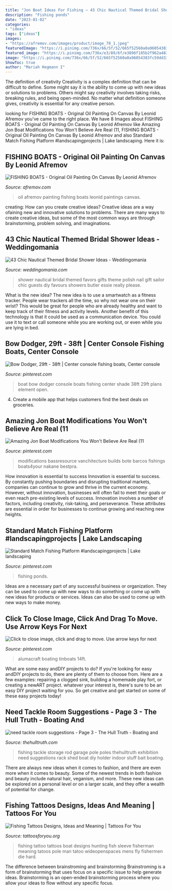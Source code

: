 ```yaml
---
title: "Jon Boat Ideas For Fishing ~ 43 Chic Nautical Themed Bridal Shower Ideas"
description: "Fishing ponds"
date: "2023-01-02"
categories:
- "ideas"
tags: ["ideas"]
images:
- "https://afremov.com/images/product/image_78_1.jpeg"
featuredImage: "https://i.pinimg.com/736x/66/5f/52/665f52560a0a96054383fc59dd333b81.jpg"
featured_image: "https://i.pinimg.com/736x/e3/89/6f/e3896f185b2f962a483c90092e860b5b.jpg"
image: "https://i.pinimg.com/736x/66/5f/52/665f52560a0a96054383fc59dd333b81.jpg"
ShowToc: true
author: "Mariah Hegmann I"
---
```



The definition of creativity
Creativity is a complex definition that can be difficult to define. Some might say it is the ability to come up with new ideas or solutions to problems. Others might say creativity involves taking risks, breaking rules, and being open-minded. No matter what definition someone gives, creativity is essential for any creative person.

	

		
looking for FISHING BOATS - Original Oil Painting On Canvas By Leonid Afremov you've came to the right place. We have 8 Images about FISHING BOATS - Original Oil Painting On Canvas By Leonid Afremov like Amazing Jon Boat Modifications You Won&#039;t Believe Are Real (11, FISHING BOATS - Original Oil Painting On Canvas By Leonid Afremov and also Standard Match Fishing Platform #landscapingprojects | Lake landscaping. Here it is:
		
    
## FISHING BOATS - Original Oil Painting On Canvas By Leonid Afremov

<img loading=lazy src="https://afremov.com/images/product/image_78_1.jpeg" onerror="this.onerror=null;this.src='https://tse2.mm.bing.net/th?id=OIP.K-cMekn8OX-XYDGyGBxeEAHaFh&amp;pid=15.1';" alt="FISHING BOATS - Original Oil Painting On Canvas By Leonid Afremov">

_Source: afremov.com_

>oil afremov painting fishing boats leonid paintings canvas. 

	

creating: How can you create creative ideas?
Creative ideas are a way ofaining new and innovative solutions to problems. There are many ways to create creative ideas, but some of the most common ways are through brainstorming, problem solving, and imaginations.

    
## 43 Chic Nautical Themed Bridal Shower Ideas - Weddingomania

<img loading=lazy src="https://i.weddingomania.com/2016/04/24-Nautical-Themed-Bridal-Shower-Ideas-16.jpg" onerror="this.onerror=null;this.src='https://tse2.mm.bing.net/th?id=OIP.BpfLr8C96-lcXnBpI67ESwHaJ4&amp;pid=15.1';" alt="43 Chic Nautical Themed Bridal Shower Ideas - Weddingomania">

_Source: weddingomania.com_

>shower nautical bridal themed favors gifts theme polish nail gift sailor chic guests diy favours showers butler essie really please. 

	

What is the new idea?
The new idea is to use a smartwatch as a fitness tracker. People wear trackers all the time, so why not wear one on their wrist? This would be great for people who are already healthy and want to keep track of their fitness and activity levels. Another benefit of this technology is that it could be used as a communication device. You could use it to text or call someone while you are working out, or even while you are lying in bed.

    
## Bow Dodger, 29ft - 38ft | Center Console Fishing Boats, Center Console

<img loading=lazy src="https://i.pinimg.com/736x/e3/89/6f/e3896f185b2f962a483c90092e860b5b.jpg" onerror="this.onerror=null;this.src='https://tse3.mm.bing.net/th?id=OIP.cQncTyoWtdCZ1bfIIbiBDgHaJ3&amp;pid=15.1';" alt="Bow Dodger, 29ft - 38ft | Center console fishing boats, Center console">

_Source: pinterest.com_

>boat bow dodger console boats fishing center shade 38ft 29ft plans element open. 

	

4. Create a mobile app that helps customers find the best deals on groceries. 

    
## Amazing Jon Boat Modifications You Won&#039;t Believe Are Real (11

<img loading=lazy src="https://i.pinimg.com/736x/66/5f/52/665f52560a0a96054383fc59dd333b81.jpg" onerror="this.onerror=null;this.src='https://tse4.mm.bing.net/th?id=OIP.LBwg5SKapsu11G2pu5PWCQHaFO&amp;pid=15.1';" alt="Amazing Jon Boat Modifications You Won&#039;t Believe Are Real (11">

_Source: pinterest.com_

>modifications bassresource vanchitecture builds bote barcos fishings boats4your nakane bestpra. 

	

How innovation is essential to success
Innovation is essential to success. By constantly pushing boundaries and disrupting traditional markets, companies can continue to grow and thrive in the current economy. However, without innovation, businesses will often fail to meet their goals or even reach pre-existing levels of success. Innovation involves a number of factors, including creativity, risk-taking, and perseverance. These attributes are essential in order for businesses to continue growing and reaching new heights.

    
## Standard Match Fishing Platform #landscapingprojects | Lake Landscaping

<img loading=lazy src="https://i.pinimg.com/736x/06/b4/08/06b408b8c7152a35df088e7bd003c64e.jpg" onerror="this.onerror=null;this.src='https://tse3.mm.bing.net/th?id=OIP.JSjMcwdux2cFrZxw2Jio6wAAAA&amp;pid=15.1';" alt="Standard Match Fishing Platform #landscapingprojects | Lake landscaping">

_Source: pinterest.com_

>fishing ponds. 

	

Ideas are a necessary part of any successful business or organization. They can be used to come up with new ways to do something or come up with new ideas for products or services. Ideas can also be used to come up with new ways to make money.

    
## Click To Close Image, Click And Drag To Move. Use Arrow Keys For Next

<img loading=lazy src="https://i.pinimg.com/736x/ad/f3/87/adf3872ef0d04ffb016e494828e35353.jpg" onerror="this.onerror=null;this.src='https://tse3.mm.bing.net/th?id=OIP.TH3thDtDfLSn0bQWVI01DgHaJ4&amp;pid=15.1';" alt="Click to close image, click and drag to move. Use arrow keys for next">

_Source: pinterest.com_

>alumacraft boating tinboats 14ft. 

	

What are some easy andDIY projects to do?
If you're looking for easy andDIY projects to do, there are plenty of them to choose from. Here are a few examples: repairing a clogged sink, building a homemade play fort, or creating a newART project. whatever your interest is, there's sure to be an easy DIY project waiting for you. So get creative and get started on some of these easy projects today!

    
## Need Tackle Room Suggestions - Page 3 - The Hull Truth - Boating And

<img loading=lazy src="https://www.thehulltruth.com/attachment.php?attachmentid=215788&amp;stc=1&amp;d=1327283877" onerror="this.onerror=null;this.src='https://tse1.mm.bing.net/th?id=OIP.4A079WVit2pw9n_2pYHZIgHaFj&amp;pid=15.1';" alt="need tackle room suggestions - Page 3 - The Hull Truth - Boating and">

_Source: thehulltruth.com_

>fishing tackle storage rod garage pole poles thehulltruth exhibition need suggestions rack shed boat diy holder indoor stuff bait boating. 

	

There are always new ideas when it comes to fashion, and there are even more when it comes to beauty. Some of the newest trends in both fashion and beauty include natural hair, veganism, and more. These new ideas can be explored on a personal level or on a larger scale, and they offer a wealth of potential for change.

    
## Fishing Tattoos Designs, Ideas And Meaning | Tattoos For You

<img loading=lazy src="https://www.tattoosforyou.org/wp-content/uploads/2017/12/Fishing-Tattoo-Ideas.jpg" onerror="this.onerror=null;this.src='https://tse4.mm.bing.net/th?id=OIP.8XEpL-rpSzQ_QLevJiz8AgHaNJ&amp;pid=15.1';" alt="Fishing Tattoos Designs, Ideas and Meaning | Tattoos For You">

_Source: tattoosforyou.org_

>fishing tattoo tattoos boat designs hunting fish sleeve fisherman meaning tatoos pole man tatoo wideopenspaces mens fly fishermen die hard. 

	

The difference between brainstroming and brainstorming
Brainstroming is a form of brainstorming that uses focus on a specific issue to help generate ideas. Brainstorming is an open-ended brainstorming process where you allow your ideas to flow without any specific focus.


